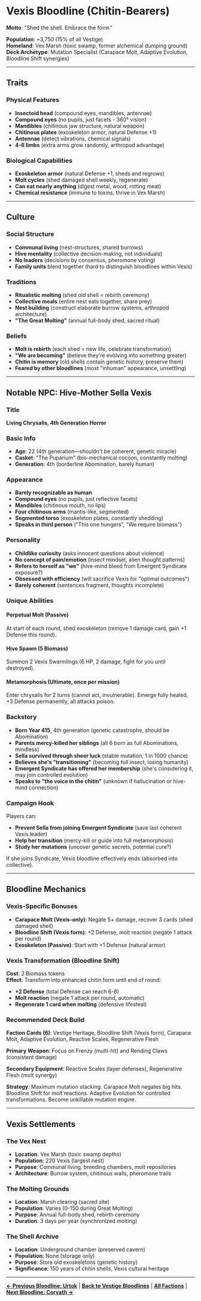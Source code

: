 # Vexis Bloodline (Chitin-Bearers)

**Motto**: "Shed the shell. Embrace the form."

**Population**: ~3,750 (15% of all Vestige)  
**Homeland**: Vex Marsh (toxic swamp, former alchemical dumping ground)  
**Deck Archetype**: Mutation Specialist (Carapace Molt, Adaptive Evolution, Bloodline Shift synergies)

---

## Traits

### Physical Features
- **Insectoid head** (compound eyes, mandibles, antennae)
- **Compound eyes** (no pupils, just facets - 360° vision)
- **Mandibles** (chitinous jaw structure, natural weapon)
- **Chitinous plates** (exoskeleton armor, natural Defense +1)
- **Antennae** (detect vibrations, chemical signals)
- **4-6 limbs** (extra arms grow randomly, arthropod advantage)

### Biological Capabilities
- **Exoskeleton armor** (natural Defense +1, sheds and regrows)
- **Molt cycles** (shed damaged shell weekly, regenerate)
- **Can eat nearly anything** (digest metal, wood, rotting meat)
- **Chemical resistance** (immune to toxins, thrive in Vex Marsh)

---

## Culture

### Social Structure
- **Communal living** (nest-structures, shared burrows)
- **Hive mentality** (collective decision-making, not individuals)
- **No leaders** (decisions by consensus, pheromone voting)
- **Family units** blend together (hard to distinguish bloodlines within Vexis)

### Traditions
- **Ritualistic molting** (shed old shell = rebirth ceremony)
- **Collective meals** (entire nest eats together, share prey)
- **Nest building** (construct elaborate burrow systems, arthropod architecture)
- **"The Great Molting"** (annual full-body shed, sacred ritual)

### Beliefs
- **Molt is rebirth** (each shed = new life, celebrate transformation)
- **"We are becoming"** (believe they're evolving into something greater)
- **Chitin is memory** (old shells contain genetic history, preserve them)
- **Feared by other bloodlines** (most "inhuman" appearance, unsettling)

---

## Notable NPC: Hive-Mother Sella Vexis

### Title
**Living Chrysalis, 4th Generation Horror**

### Basic Info
- **Age**: 22 (4th generation—shouldn't be coherent, genetic miracle)
- **Casket**: "The Puparium" (bio-mechanical cocoon, constantly molting)
- **Generation**: 4th (borderline Abomination, barely human)

### Appearance
- **Barely recognizable as human**
- **Compound eyes** (no pupils, just reflective facets)
- **Mandibles** (chitinous mouth, no lips)
- **Four chitinous arms** (mantis-like, segmented)
- **Segmented torso** (exoskeleton plates, constantly shedding)
- **Speaks in third person** ("This one hungers", "We require biomass")

### Personality
- **Childlike curiosity** (asks innocent questions about violence)
- **No concept of pain/emotion** (insect mindset, alien thought patterns)
- **Refers to herself as "we"** (hive-mind bleed from Emergent Syndicate exposure?)
- **Obsessed with efficiency** (will sacrifice Vexis for "optimal outcomes")
- **Barely coherent** (sentences fragment, thoughts incomplete)

### Unique Abilities

#### Perpetual Molt (Passive)
At start of each round, shed exoskeleton (remove 1 damage card, gain +1 Defense this round).

#### Hive Spawn (5 Biomass)
Summon 2 Vexis Swarmlings (6 HP, 2 damage, fight for you until destroyed).

#### Metamorphosis (Ultimate, once per mission)
Enter chrysalis for 2 turns (cannot act, invulnerable). Emerge fully healed, +3 Defense permanently, all attacks poison.

### Backstory
- **Born Year 415**, 4th generation (genetic catastrophe, should be Abomination)
- **Parents mercy-killed her siblings** (all 6 born as full Abominations, mindless)
- **Sella survived through sheer luck** (stable mutation, 1 in 1000 chance)
- **Believes she's "transitioning"** (becoming full insect, losing humanity)
- **Emergent Syndicate has offered her membership** (she's considering it, may join controlled evolution)
- **Speaks to "the voice in the chitin"** (unknown if hallucination or hive-mind connection)

### Campaign Hook
Players can:
- **Prevent Sella from joining Emergent Syndicate** (save last coherent Vexis leader)
- **Help her transition** (mercy-kill or guide into full metamorphosis)
- **Study her mutations** (uncover genetic secrets, potential cure?)

If she joins Syndicate, Vexis bloodline effectively ends (absorbed into collective).

---

## Bloodline Mechanics

### Vexis-Specific Bonuses
- **Carapace Molt (Vexis-only)**: Negate 5+ damage, recover 3 cards (shed damaged shell)
- **Bloodline Shift (Vexis form)**: +2 Defense, molt reaction (negate 1 attack per round)
- **Exoskeleton (Passive)**: Start with +1 Defense (natural armor)

### Vexis Transformation (Bloodline Shift)
**Cost**: 2 Biomass tokens  
**Effect**: Transform into enhanced chitin form until end of round:
- **+2 Defense** (total Defense can reach 6-8)
- **Molt reaction** (negate 1 attack per round, automatic)
- **Regenerate 1 card when molting** (defensive lifesteal)

### Recommended Deck Build
**Faction Cards (6)**: Vestige Heritage, Bloodline Shift (Vexis form), Carapace Molt, Adaptive Evolution, Reactive Scales, Regenerative Flesh

**Primary Weapon**: Focus on Frenzy (multi-hit) and Rending Claws (consistent damage)

**Secondary Equipment**: Reactive Scales (layer defenses), Regenerative Flesh (molt synergy)

**Strategy**: Maximum mutation stacking. Carapace Molt negates big hits. Bloodline Shift for molt reactions. Adaptive Evolution for controlled transformations. Become unkillable mutation engine.

---

## Vexis Settlements

### The Vex Nest
- **Location**: Vex Marsh (toxic swamp depths)
- **Population**: 220 Vexis (largest nest)
- **Purpose**: Communal living, breeding chambers, molt repositories
- **Architecture**: Burrow system, chitinous walls, pheromone trails

### The Molting Grounds
- **Location**: Marsh clearing (sacred site)
- **Population**: Varies (0-150 during Great Molting)
- **Purpose**: Annual full-body shed, rebirth ceremony
- **Duration**: 3 days per year (synchronized molting)

### The Shell Archive
- **Location**: Underground chamber (preserved cavern)
- **Population**: None (storage only)
- **Purpose**: Store old exoskeletons (genetic history)
- **Significance**: 150 years of chitin shells, Vexis cultural heritage

---

**[← Previous Bloodline: Urtok](bloodline-urtok.md)** | **[Back to Vestige Bloodlines](deck-equipment-system.md)** | **[All Factions](../index.md)** | **[Next Bloodline: Corvath →](bloodline-corvath.md)**
